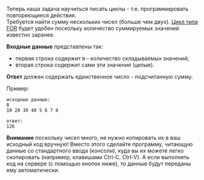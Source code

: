 <!-- #Сумма в цикле -->
Теперь наша задача научиться писать циклы - т.е. программировать повторяющиеся действия.  
Требуется найти сумму нескольких чисел (больше чем двух). [Цикл типа FOR](http://en.wikipedia.org/wiki/For_loop)
будет удобен поскольку количество суммируемых значений известно заранее.

**Входные данные** представлены так:

- первая строка содержит  `N` - количество складываемых значений;
- вторая строка содержит сами эти значения (целые).

**Ответ** должен содержать единственное число - подсчитанную сумму.

Пример:

    исходные данные:
    8
    10 20 30 40 5 6 7 8
    
    ответ:
    126

**Внимание** поскольку чисел много, не нужно копировать их в ваш исходный код вручную!
Вместо этого сделайте программу, читающую данные со стандартного ввода (консоли), куда вы их можете легко скопировать
(например, клавишами Ctrl-C, Ctrl-V). А если выполнять код на сервере (с помощью кнопок ниже), то данные будут переданы ему
автоматически.
